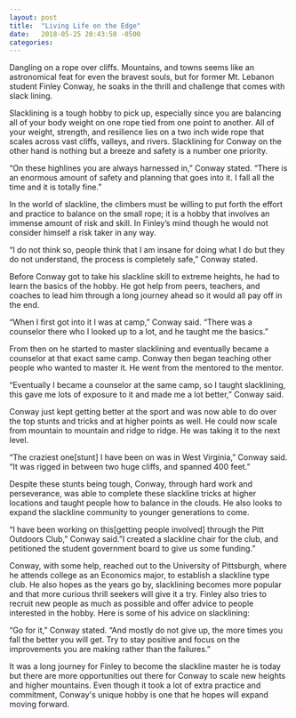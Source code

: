 ```yaml
---
layout: post
title:  "Living Life on the Edge"
date:   2018-05-25 20:43:50 -0500
categories: 
---
```

Dangling on a rope over cliffs. Mountains, and towns seems like an astronomical feat for even the bravest souls, but for former Mt. Lebanon student Finley Conway, he soaks in the thrill and challenge that comes with slack lining.

Slacklining is a tough hobby to pick up, especially since you are balancing all of your body weight on one rope tied from one point to another. All of your weight, strength, and resilience lies on a two inch wide rope that scales across vast cliffs, valleys, and rivers. Slacklining for Conway on the other hand is nothing but a breeze and safety is a number one priority.

“On these highlines you are always harnessed in,” Conway stated. “There is an enormous amount of safety and planning that goes into it.  I fall all the time and it is totally fine.”

In the world of slackline, the climbers must be willing to put forth the effort and practice to balance on the small rope; it is a hobby that involves an immense amount of risk and skill. In Finley’s mind though he would not consider himself a risk taker in any way.

“I do not think so, people think that I am insane for doing what I do but they do not understand, the process is completely safe,” Conway stated.

Before Conway got to take his slackline skill to extreme heights, he had to learn the basics of the hobby. He got help from peers, teachers, and coaches to lead him through a long journey ahead so it would all pay off in the end.

“When I first got into it I was at camp,” Conway said. “There was a counselor there who I looked up to a lot, and he taught me the basics.”

From then on he started to master slacklining and eventually became a counselor at that exact same camp.  Conway then began teaching other people who wanted to master it. He went from the mentored to the mentor.

“Eventually I became a counselor at the same camp, so I taught slacklining, this gave me lots of exposure to it and made me a lot better,” Conway said.

Conway just kept getting better at the sport and was now able to do over the top stunts and tricks and at higher points as well. He could now scale from mountain to mountain and ridge to ridge. He was taking it to the next level.

“The craziest one[stunt] I have been on was in West Virginia,” Conway said. “It was rigged in between two huge cliffs, and spanned 400 feet.”

Despite these stunts being tough, Conway, through hard work and perseverance, was able to complete these slackline tricks at higher locations and taught people how to balance in the clouds. He also looks to expand the slackline community to younger generations to come.

“I have been working on this[getting people involved] through the Pitt Outdoors Club,” Conway said.”I created a slackline chair for the club, and petitioned the student government board to give us some funding.”

Conway, with some help, reached out to the University of Pittsburgh, where he attends college as an Economics major, to establish a slackline type club. He also hopes as the years go by, slacklining becomes more popular and that more curious thrill seekers will give it a try. Finley also tries to recruit new people as much as possible and offer advice to people interested in the hobby. Here is some of his advice on slacklining: 

“Go for it,” Conway stated. “And mostly do not give up, the more times you fall the better you will get. Try to stay positive and focus on the improvements you are making rather than the failures.”

It was a long journey for Finley to become the slackline master he is today but there are more opportunities out there for Conway to scale new heights and higher mountains. Even though it took a lot of extra practice and commitment, Conway's unique hobby is one that he hopes will expand moving forward.
